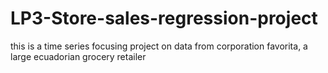# LP3-Store-sales-regression-project
this is a time series focusing project on data from corporation favorita, a large ecuadorian grocery retailer
